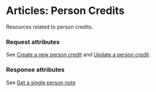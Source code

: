 # <a name="person_credits_intro"></a>Articles: Person Credits

Resources related to person credits.

### Request attributes

See [Create a new person credit](#person_credits_create) and [Update a person credit](#person_credits_update).

### Response attributes

See [Get a single person note](#person_credits_show)
